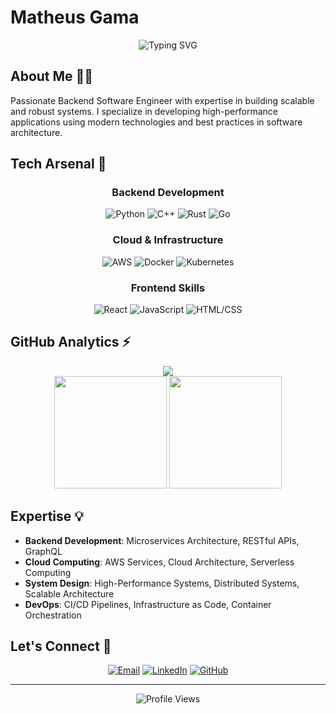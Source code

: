 # Matheus Gama

<div align="center">
  <img src="https://readme-typing-svg.demolab.com?font=Fira+Code&duration=3000&pause=1000&color=00FF00&center=true&vCenter=true&width=435&lines=Backend+Software+Engineer;Cloud+Computing+Enthusiast;System+Architecture+Specialist" alt="Typing SVG" />
</div>

## About Me 👨‍💻

Passionate Backend Software Engineer with expertise in building scalable and robust systems. I specialize in developing high-performance applications using modern technologies and best practices in software architecture.

## Tech Arsenal 🚀

<div align="center">

### Backend Development
![Python](https://custom-icon-badges.demolab.com/badge/Python-Expert-blue?style=for-the-badge&logo=python&logoColor=white&labelColor=1F2937)
![C++](https://custom-icon-badges.demolab.com/badge/C++-Advanced-purple?style=for-the-badge&logo=cpp2&logoColor=white&labelColor=1F2937)
![Rust](https://custom-icon-badges.demolab.com/badge/Rust-Proficient-orange?style=for-the-badge&logo=rust&logoColor=white&labelColor=1F2937)
![Go](https://custom-icon-badges.demolab.com/badge/Go-Skilled-cyan?style=for-the-badge&logo=go&logoColor=white&labelColor=1F2937)

### Cloud & Infrastructure
![AWS](https://custom-icon-badges.demolab.com/badge/AWS-Certified-orange?style=for-the-badge&logo=aws&logoColor=white&labelColor=1F2937)
![Docker](https://custom-icon-badges.demolab.com/badge/Docker-Experienced-blue?style=for-the-badge&logo=docker&logoColor=white&labelColor=1F2937)
![Kubernetes](https://custom-icon-badges.demolab.com/badge/Kubernetes-Skilled-blue?style=for-the-badge&logo=kubernetes&logoColor=white&labelColor=1F2937)

### Frontend Skills
![React](https://custom-icon-badges.demolab.com/badge/React-Proficient-cyan?style=for-the-badge&logo=react&logoColor=white&labelColor=1F2937)
![JavaScript](https://custom-icon-badges.demolab.com/badge/JavaScript-Skilled-yellow?style=for-the-badge&logo=javascript&logoColor=white&labelColor=1F2937)
![HTML/CSS](https://custom-icon-badges.demolab.com/badge/HTML/CSS-Advanced-red?style=for-the-badge&logo=html5&logoColor=white&labelColor=1F2937)

</div>

## GitHub Analytics ⚡

<div align="center">
  <img src="https://github-readme-streak-stats.herokuapp.com/?user=matt-gama&theme=radical&hide_border=true" />
</div>

<div align="center">
  <img height="180em" src="https://github-readme-stats.vercel.app/api?username=matt-gama&show_icons=true&theme=radical&include_all_commits=true&count_private=true&hide_border=true"/>
  <img height="180em" src="https://github-readme-stats.vercel.app/api/top-langs/?username=matt-gama&layout=compact&langs_count=8&theme=radical&hide_border=true"/>
</div>


## Expertise 💡

- **Backend Development**: Microservices Architecture, RESTful APIs, GraphQL
- **Cloud Computing**: AWS Services, Cloud Architecture, Serverless Computing
- **System Design**: High-Performance Systems, Distributed Systems, Scalable Architecture
- **DevOps**: CI/CD Pipelines, Infrastructure as Code, Container Orchestration

## Let's Connect 🤝

<div align="center">
  
[![Email](https://img.shields.io/badge/Email-Contact_Me-EA4335?style=for-the-badge&logo=gmail&logoColor=white)](mailto:gama.mth@gmail.com)
[![LinkedIn](https://img.shields.io/badge/LinkedIn-Connect-0077B5?style=for-the-badge&logo=linkedin&logoColor=white)](https://www.linkedin.com/in/matheus-gama-/)
[![GitHub](https://img.shields.io/badge/GitHub-Follow-181717?style=for-the-badge&logo=github&logoColor=white)](https://github.com/matt-gama)

</div>

---

<div align="center">
  <img src="https://komarev.com/ghpvc/?username=matt-gama&color=blueviolet&style=for-the-badge" alt="Profile Views" />
</div>
